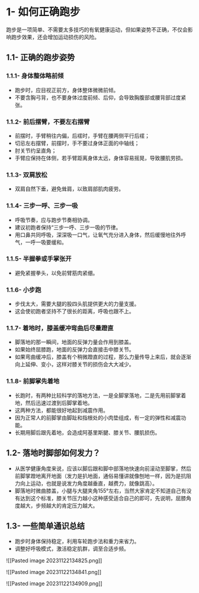 ```toc
```

# 1- 如何正确跑步

跑步是一项简单、不需要太多技巧的有氧健康运动，但如果姿势不正确，不仅会影响跑步效果，还会增加运动损伤的风险。

## 1.1- 正确的跑步姿势

### 1.1.1- 身体整体略前倾

* 跑步时，应目视正前方，身体整体微微前倾。
* 不要含胸弓背，也不要身体过度前倾、后仰，会导致胸腹部或腰背部过度紧张。

### 1.1.2- 前后摆臂，不要左右摆臂

* 前摆时，手臂稍往内偏，后䙓时，手臂在腰两侧平行后䙓；
* 切忌左右摆臂，前摆时，手不要过身体正面的中轴线；
* 肘关节约呈直角；
* 手臂应保持在体侧，若手臂距离身体太远，身体容易摇晃，导致腰肌劳损。

### 1.1.3- 双肩放松

* 双肩自然下垂，避免耸肩，以致肩部肌肉疲劳。

### 1.1.4- 三步一呼、三步一吸

* 呼吸节奏，应与跑步节奏相协调。
* 建议初跑者保持“三步一呼、三步一吸的节律。
* 用口鼻共同呼吸，深深吸一口气，让氧气充分进入身体，然后缓慢地往外呼气，一呼一吸要缓和。

### 1.1.5- 半握拳或手掌张开

* 避免紧握拳头，以免前臂筋肉紧绷。

### 1.1.6- 小步跑

* 步伐太大，需要大腿的股四头肌提供更大的力量支援。
* 这会使初跑者坚持不了很长的距离，呼吸也跟不上。

### 1.1.7- 着地时，膝盖缓冲弯曲后尽量蹬直

* 脚落地的那一瞬间，地面的反弹力量会作用到膝盖。
* 如果始终屈膝跑，地面的反弹力会直接击中膝关节。
* 如果弯曲缓冲后，膝盖有个稍微蹬直的过程，那么力量传导上来后，就会逐渐向上延伸、变小，这样对膝关节的损伤会大大减少。

### 1.1.8- 前脚掌先着地

* 长跑时，有两种比较科学的落地方法，一是全脚掌落地，二是先用前脚掌着地，然后迅速过渡到后脚掌着地。
* 这两种方法，都能很好地起到减震作用。
* 因为正常人的前脚掌由脚趾和指根处的小肉垫组成，有一定的弹性和减震功能。
* 长期用脚后跟先着地，会造成阿基里斯腱、膝关节、腰肌损伤。

## 1.2- 落地时脚部如何发力？

* 从医学健康角度来说，应该以脚后跟和脚中部落地快速向前滚动至脚掌，然后前脚掌蹬地离开地面（发力是扒地面，通俗易懂讲就像刨地一样，因为是抗阻力向上运动，也就是说发力角度越垂直，越费力，就像跳高）。
* 脚落地时微曲膝盖，小腿与大腿夹角155°左右，当然大家肯定不知道自己有没有达到这个标准，膝关节压力越小这种感受适合自己的即可，先说明，屈膝角度越大，步频越大的肯定压力越大。

## 1.3- 一些简单通识总结

* 跑步时身体保持稳定，利用车轮跑步法和重力来省力。
* 调整好呼吸模式，激活稳定肌群，调至合适步频。

![[Pasted image 20231122134825.png]]


![[Pasted image 20231122134841.png]]

![[Pasted image 20231122134909.png]]